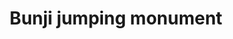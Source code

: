 ---
pid: llp247
title: Bunji jumping monument
location_transcription: North Philly, Philadelphia
coordinates: "[-75.150702964591, 40.009511780764]"
zipcode: '19120'
gen_neighborhood: North Philadelphia
neighborhood: Logan,Olney
outside_phl: 
age: '11'
age_range: 6-13
instagram: 
image_file_name: llp_247.jpg
proposal_transcription: Bunji jumping monument
topic: Sports,Youth
topic_summary: 0, 0
type: Mural,Sculpture Statue
keywords_other: 
credit: Jabriyah Gibbs
image_labels: 
twitter: 
facebook: 
permalink: "/monuments/llp247/"
layout: item-page
---